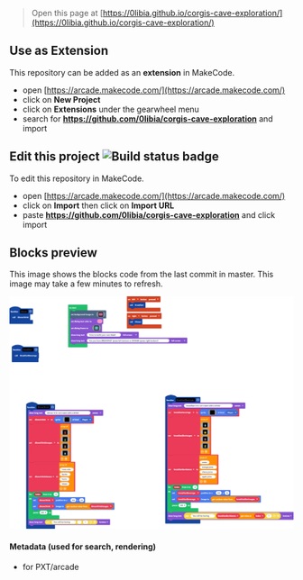  


> Open this page at [https://0libia.github.io/corgis-cave-exploration/](https://0libia.github.io/corgis-cave-exploration/)

## Use as Extension

This repository can be added as an **extension** in MakeCode.

* open [https://arcade.makecode.com/](https://arcade.makecode.com/)
* click on **New Project**
* click on **Extensions** under the gearwheel menu
* search for **https://github.com/0libia/corgis-cave-exploration** and import

## Edit this project ![Build status badge](https://github.com/0libia/corgis-cave-exploration/workflows/MakeCode/badge.svg)

To edit this repository in MakeCode.

* open [https://arcade.makecode.com/](https://arcade.makecode.com/)
* click on **Import** then click on **Import URL**
* paste **https://github.com/0libia/corgis-cave-exploration** and click import

## Blocks preview

This image shows the blocks code from the last commit in master.
This image may take a few minutes to refresh.

![A rendered view of the blocks](https://github.com/0libia/corgis-cave-exploration/raw/master/.github/makecode/blocks.png)

#### Metadata (used for search, rendering)

* for PXT/arcade
<script src="https://makecode.com/gh-pages-embed.js"></script><script>makeCodeRender("{{ site.makecode.home_url }}", "{{ site.github.owner_name }}/{{ site.github.repository_name }}");</script>
